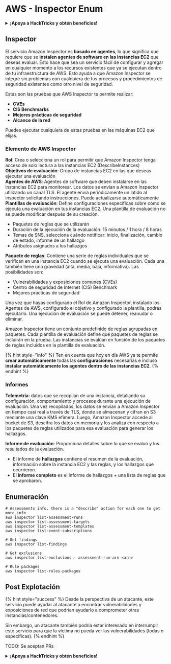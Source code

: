 # AWS - Inspector Enum

<details>

<summary><strong>¡Apoya a HackTricks y obtén beneficios!</strong></summary>

* Si quieres ver a tu **empresa anunciada en HackTricks** o si quieres acceder a la **última versión de PEASS o descargar HackTricks en PDF**, consulta los [**PLANES DE SUSCRIPCIÓN**](https://github.com/sponsors/carlospolop).
* Obtén el [**merchandising oficial de PEASS y HackTricks**](https://peass.creator-spring.com).
* Descubre [**The PEASS Family**](https://opensea.io/collection/the-peass-family), nuestra colección exclusiva de [**NFTs**](https://opensea.io/collection/the-peass-family).
* **Únete al** 💬 [**grupo de Discord**](https://discord.gg/hRep4RUj7f) o al [**grupo de Telegram**](https://t.me/peass) o **sígueme** en **Twitter** 🐦 [**@carlospolopm**](https://twitter.com/carlospolopm).

* **Comparte tus trucos de hacking enviando PRs a los repositorios de** [**HackTricks**](https://github.com/carlospolop/hacktricks) y [**HackTricks Cloud**](https://github.com/carlospolop/hacktricks-cloud) en GitHub.

</details>

## Inspector

El servicio Amazon Inspector es **basado en agentes**, lo que significa que requiere que se **instalen agentes de software en las instancias EC2** que deseas evaluar. Esto hace que sea un servicio fácil de configurar y agregar en cualquier momento a los recursos existentes que ya se ejecutan dentro de tu infraestructura de AWS. Esto ayuda a que Amazon Inspector se integre sin problemas con cualquiera de tus procesos y procedimientos de seguridad existentes como otro nivel de seguridad.

Estas son las pruebas que AWS Inspector te permite realizar:

* **CVEs**
* **CIS Benchmarks**
* **Mejores prácticas de seguridad**
* **Alcance de la red**

Puedes ejecutar cualquiera de estas pruebas en las máquinas EC2 que elijas.

### Elemento de AWS Inspector

**Rol**: Crea o selecciona un rol para permitir que Amazon Inspector tenga acceso de solo lectura a las instancias EC2 (DescribeInstances)\
**Objetivos de evaluación**: Grupo de instancias EC2 en las que deseas ejecutar una evaluación\
**Agentes de AWS**: Agentes de software que deben instalarse en las instancias EC2 para monitorear. Los datos se envían a Amazon Inspector utilizando un canal TLS. El agente envía periódicamente un latido al inspector solicitando instrucciones. Puede actualizarse automáticamente\
**Plantillas de evaluación**: Define configuraciones específicas sobre cómo se ejecuta una evaluación en tus instancias EC2. Una plantilla de evaluación no se puede modificar después de su creación.

* Paquetes de reglas que se utilizarán
* Duración de la ejecución de la evaluación: 15 minutos / 1 hora / 8 horas
* Temas de SNS, selecciona cuándo notificar: inicio, finalización, cambio de estado, informe de un hallazgo
* Atributos asignados a los hallazgos

**Paquete de reglas**: Contiene una serie de reglas individuales que se verifican en una instancia EC2 cuando se ejecuta una evaluación. Cada una también tiene una gravedad (alta, media, baja, informativa). Las posibilidades son:

* Vulnerabilidades y exposiciones comunes (CVEs)
* Centro de seguridad de Internet (CIS) Benchmark
* Mejores prácticas de seguridad

Una vez que hayas configurado el Rol de Amazon Inspector, instalado los Agentes de AWS, configurado el objetivo y configurado la plantilla, podrás ejecutarlo. Una ejecución de evaluación se puede detener, reanudar o eliminar.

Amazon Inspector tiene un conjunto predefinido de reglas agrupadas en paquetes. Cada plantilla de evaluación define qué paquetes de reglas se incluirán en la prueba. Las instancias se evalúan en función de los paquetes de reglas incluidos en la plantilla de evaluación.

{% hint style="info" %}
Ten en cuenta que hoy en día AWS ya te permite **crear automáticamente** todas las **configuraciones** necesarias e incluso **instalar automáticamente los agentes dentro de las instancias EC2**.
{% endhint %}

### **Informes**

**Telemetría**: datos que se recopilan de una instancia, detallando su configuración, comportamiento y procesos durante una ejecución de evaluación. Una vez recopilados, los datos se envían a Amazon Inspector en tiempo casi real a través de TLS, donde se almacenan y cifran en S3 mediante una clave KMS efímera. Luego, Amazon Inspector accede al bucket de S3, descifra los datos en memoria y los analiza con respecto a los paquetes de reglas utilizados para esa evaluación para generar los hallazgos.

**Informe de evaluación**: Proporciona detalles sobre lo que se evaluó y los resultados de la evaluación.

* El informe de **hallazgos** contiene el resumen de la evaluación, información sobre la instancia EC2 y las reglas, y los hallazgos que ocurrieron.
* El **informe completo** es el informe de hallazgos + una lista de reglas que se aprobaron.

## Enumeración
```
# Assessments info, there is a "describe" action for each one to get more info
aws inspector list-assessment-runs
aws inspector list-assessment-targets
aws inspector list-assessment-templates
aws inspector list-event-subscriptions

# Get findings
aws inspector list-findings

# Get exclusions
aws inspector list-exclusions --assessment-run-arn <arn>

# Rule packages
aws inspector list-rules-packages
```
## Post Explotación

{% hint style="success" %}
Desde la perspectiva de un atacante, este servicio puede ayudar al atacante a encontrar vulnerabilidades y exposiciones de red que podrían ayudarlo a comprometer otras instancias/contenedores.

Sin embargo, un atacante también podría estar interesado en interrumpir este servicio para que la víctima no pueda ver las vulnerabilidades (todas o específicas).
{% endhint %}

TODO: Se aceptan PRs

<details>

<summary><strong>¡Apoya a HackTricks y obtén beneficios!</strong></summary>

* Si quieres ver tu **empresa anunciada en HackTricks** o si quieres acceder a la **última versión de PEASS o descargar HackTricks en PDF**, consulta los [**PLANES DE SUSCRIPCIÓN**](https://github.com/sponsors/carlospolop).
* Obtén el [**merchandising oficial de PEASS y HackTricks**](https://peass.creator-spring.com).
* Descubre [**The PEASS Family**](https://opensea.io/collection/the-peass-family), nuestra colección exclusiva de [**NFTs**](https://opensea.io/collection/the-peass-family).
* **Únete al** 💬 [**grupo de Discord**](https://discord.gg/hRep4RUj7f) o al [**grupo de Telegram**](https://t.me/peass) o **sígueme** en **Twitter** 🐦 [**@carlospolopm**](https://twitter.com/carlospolopm).
* **Comparte tus trucos de hacking enviando PRs a los repositorios de** [**HackTricks**](https://github.com/carlospolop/hacktricks) y [**HackTricks Cloud**](https://github.com/carlospolop/hacktricks-cloud) en GitHub.

</details>
